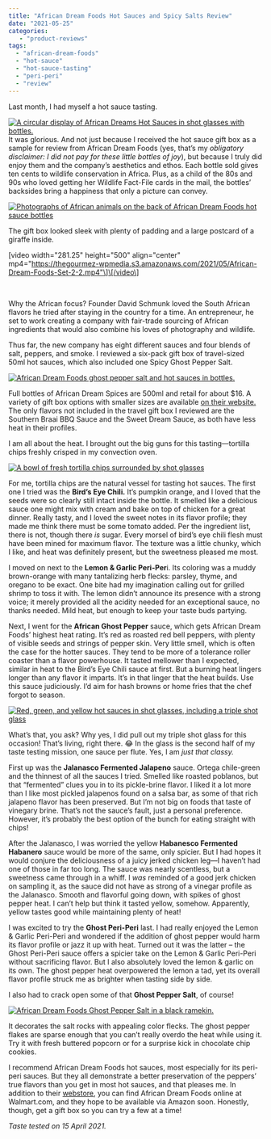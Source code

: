 ```yaml
---
title: "African Dream Foods Hot Sauces and Spicy Salts Review"
date: "2021-05-25"
categories:
   - "product-reviews"
tags:
  - "african-dream-foods"
  - "hot-sauce"
  - "hot-sauce-tasting"
  - "peri-peri"
  - "review"
---
```


Last month, I had myself a hot sauce tasting.

[![A circular display of African Dreams Hot Sauces in shot glasses with bottles.](https://thegourmez-wpmedia.s3.amazonaws.com/2021/05/African-Dream-Foods-Set-2-11-492x500.png)](https://thegourmez-wpmedia.s3.amazonaws.com/2021/05/African-Dream-Foods-Set-2-11.png)It was glorious. And not just because I received the hot sauce gift box as a sample for review from African Dream Foods (yes, that’s my _obligatory disclaimer: I did not pay for these little bottles of joy_), but because I truly did enjoy them and the company’s aesthetics and ethos. Each bottle sold gives ten cents to wildlife conservation in Africa. Plus, as a child of the 80s and 90s who loved getting her Wildlife Fact-File cards in the mail, the bottles’ backsides bring a happiness that only a picture can convey.

[![Photographs of African animals on the back of African Dream Foods hot sauce bottles](https://thegourmez-wpmedia.s3.amazonaws.com/2021/05/African-Dream-Foods-Set-2-8-500x457.png)](https://thegourmez-wpmedia.s3.amazonaws.com/2021/05/African-Dream-Foods-Set-2-8.png)

The gift box looked sleek with plenty of padding and a large postcard of a giraffe inside.

\[video width="281.25" height="500" align="center" mp4="https://thegourmez-wpmedia.s3.amazonaws.com/2021/05/African-Dream-Foods-Set-2-2.mp4"\]\[/video\]

 

Why the African focus? Founder David Schmunk loved the South African flavors he tried after staying in the country for a time. An entrepreneur, he set to work creating a company with fair-trade sourcing of African ingredients that would also combine his loves of photography and wildlife.

Thus far, the new company has eight different sauces and four blends of salt, peppers, and smoke. I reviewed a six-pack gift box of travel-sized 50ml hot sauces, which also included one Spicy Ghost Pepper Salt.

[![African Dream Foods ghost pepper salt and hot sauces in bottles.](https://thegourmez-wpmedia.s3.amazonaws.com/2021/05/African-Dream-Foods-Set-2-7-500x460.png)](https://thegourmez-wpmedia.s3.amazonaws.com/2021/05/African-Dream-Foods-Set-2-7.png)

Full bottles of African Dream Spices are 500ml and retail for about $16. A variety of gift box options with smaller sizes are available [on their website.](https://africandreamfoods.com/african-dream-foods-products/) The only flavors not included in the travel gift box I reviewed are the Southern Braai BBQ Sauce and the Sweet Dream Sauce, as both have less heat in their profiles.

I am all about the heat. I brought out the big guns for this tasting—tortilla chips freshly crisped in my convection oven.

[![A bowl of fresh tortilla chips surrounded by shot glasses](https://thegourmez-wpmedia.s3.amazonaws.com/2021/05/African-Dream-Foods-Set-2-17-435x500.png)](https://thegourmez-wpmedia.s3.amazonaws.com/2021/05/African-Dream-Foods-Set-2-17.png)

For me, tortilla chips are the natural vessel for tasting hot sauces. The first one I tried was the **Bird’s Eye Chili.** It’s pumpkin orange, and I loved that the seeds were so clearly still intact inside the bottle. It smelled like a delicious sauce one might mix with cream and bake on top of chicken for a great dinner. Really tasty, and I loved the sweet notes in its flavor profile; they made me think there must be some tomato added. Per the ingredient list, there is not, though there _is_ sugar. Every morsel of bird’s eye chili flesh must have been mined for maximum flavor. The texture was a little chunky, which I like, and heat was definitely present, but the sweetness pleased me most.

I moved on next to the **Lemon & Garlic Peri-Per**i. Its coloring was a muddy brown-orange with many tantalizing herb flecks: parsley, thyme, and oregano to be exact. One bite had my imagination calling out for grilled shrimp to toss it with. The lemon didn’t announce its presence with a strong voice; it merely provided all the acidity needed for an exceptional sauce, no thanks needed. Mild heat, but enough to keep your taste buds partying.

Next, I went for the **African Ghost Pepper** sauce, which gets African Dream Foods’ highest heat rating. It’s red as roasted red bell peppers, with plenty of visible seeds and strings of pepper skin. Very little smell, which is often the case for the hotter sauces. They tend to be more of a tolerance roller coaster than a flavor powerhouse. It tasted mellower than I expected, similar in heat to the Bird’s Eye Chili sauce at first. But a burning heat lingers longer than any flavor it imparts. It’s in that linger that the heat builds. Use this sauce judiciously. I’d aim for hash browns or home fries that the chef forgot to season.

[![Red, green, and yellow hot sauces in shot glasses, including a triple shot glass](https://thegourmez-wpmedia.s3.amazonaws.com/2021/05/African-Dream-Foods-Set-2-12-360x500.png)](https://thegourmez-wpmedia.s3.amazonaws.com/2021/05/African-Dream-Foods-Set-2-12.png)

What’s that, you ask? Why yes, I did pull out my triple shot glass for this occasion! That’s living, right there. 😂 In the glass is the second half of my taste testing mission, one sauce per flute. Yes, I am _just that classy._

First up was the **Jalanasco Fermented Jalapeno** sauce. Ortega chile-green and the thinnest of all the sauces I tried. Smelled like roasted poblanos, but that “fermented” clues you in to its pickle-brine flavor. I liked it a lot more than I like most pickled jalapenos found on a salsa bar, as some of that rich jalapeno flavor has been preserved. But I’m not big on foods that taste of vinegary brine. That’s not the sauce’s fault, just a personal preference. However, it’s probably the best option of the bunch for eating straight with chips!

After the Jalanasco, I was worried the yellow **Habanesco Fermented Habanero** sauce would be more of the same, only spicier. But I had hopes it would conjure the deliciousness of a juicy jerked chicken leg—I haven’t had one of those in far too long. The sauce was nearly scentless, but a sweetness came through in a whiff. I _was_ reminded of a good jerk chicken on sampling it, as the sauce did not have as strong of a vinegar profile as the Jalanasco. Smooth and flavorful going down, with spikes of ghost pepper heat. I can’t help but think it tasted yellow, somehow. Apparently, yellow tastes good while maintaining plenty of heat!

I was excited to try the **Ghost Peri-Peri** last. I had really enjoyed the Lemon & Garlic Peri-Peri and wondered if the addition of ghost pepper would harm its flavor profile or jazz it up with heat. Turned out it was the latter – the Ghost Peri-Peri sauce offers a spicier take on the Lemon & Garlic Peri-Peri without sacrificing flavor. But I also absolutely loved the lemon & garlic on its own. The ghost pepper heat overpowered the lemon a tad, yet its overall flavor profile struck me as brighter when tasting side by side.

I also had to crack open some of that **Ghost Pepper Salt**, of course!

[![African Dream Foods Ghost Pepper Salt in a black ramekin.](https://thegourmez-wpmedia.s3.amazonaws.com/2021/05/African-Dream-Foods-Set-2-18-500x379.png)](https://thegourmez-wpmedia.s3.amazonaws.com/2021/05/African-Dream-Foods-Set-2-18.png)

It decorates the salt rocks with appealing color flecks. The ghost pepper flakes are sparse enough that you can’t really overdo the heat while using it. Try it with fresh buttered popcorn or for a surprise kick in chocolate chip cookies.

I recommend African Dream Foods hot sauces, most especially for its peri-peri sauces. But they all demonstrate a better preservation of the peppers’ true flavors than you get in most hot sauces, and that pleases me. In addition to their [webstore](https://africandreamfoods.com/african-dream-foods-products/), you can find African Dream Foods online at Walmart.com, and they hope to be available via Amazon soon. Honestly, though, get a gift box so you can try a few at a time!

_Taste tested on 15 April 2021._
